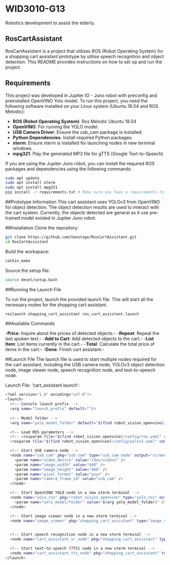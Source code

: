 # WID3010-G13
Robotics development to assist the elderly.

## RosCartAssistant

RosCartAssistant is a project that utilizes ROS (Robot Operating System) for a shopping cart assistant prototype by utilise speech recognition and object detection. This README provides instructions on how to set up and run the project.


## Requirements

This project was developed in Jupiter IO - Juno robot with preconfig and preinstalled OpenVINO Yolo model. To run this project, you need the following software installed on your Linux system (Ubuntu 18.04 and ROS Melodic):

- **ROS (Robot Operating System)**: Ros Melodic Ubuntu 18.04
- **OpenVINO**: For running the YOLO model.
- **USB Camera Driver**: Ensure the usb_cam package is installed. 
- **Python Dependencies**: Install required Python packages. 
- **xterm**: Ensure xterm is installed for launching nodes in new terminal windows.
- **mpg321**: Play the generated MP3 file for gTTS (Google Text-to-Speech)


If you are using the Jupiter Juno robot, you can install the required ROS packages and dependencies using the following commands:

```sh
sudo apt update
sudo apt install xterm
sudo apt install mpg321
pip install -r requirements.txt # Make sure you have a requirements.txt with the necessary Python packages
```

##Prototype Information
This cart assistant uses YOLOv3 from OpenVINO for object detection. The object detection results are used to interact with the cart system. Currently, the objects detected are general as it use pre-trained model existed in Jupiter Juno robot.

##Installation
Clone the repository:
```sh
git clone https://github.com/Vanstage/RosCartAssistant.git
cd RosCartAssistant
```

Build the workspace:
```sh
catkin_make
```

Source the setup file:
```sh
source devel/setup.bash
```

##Running the Launch File

To run the project, launch the provided launch file. This will start all the necessary nodes for the shopping cart assistant.

```sh
roslaunch shopping_cart_assistant ros_cart_assistant.launch
```

##Available Commands

-**Price**: Inquire about the prices of detected objects.-
-**Repeat**: Repeat the last spoken text.-
-**Add to Cart**: Add detected objects to the cart.-
-**List Item**: List items currently in the cart.-
-**Total**: Calculate the total price of items in the cart.-
-**Done**: Finish cart assistant.-

##Launch File
The launch file is used to start multiple nodes required for the cart assistant, including the USB camera node, YOLOv3 object detection node, image viewer node, speech recognition node, and text-to-speech node.

Launch File: 'cart_assistant.launch':
```sh
<?xml version="1.0" encoding="utf-8"?>
<launch>
  <!-- Console launch prefix -->
  <arg name="launch_prefix" default=""/>
  
  <!-- Model folder -->
  <arg name="yolo_model_folder" default="$(find robot_vision_openvino)/models/yolov3"/>

  <!-- Load ROS parameters -->
  <!-- <rosparam file="$(find robot_vision_openvino)/config/ros.yaml" command="load" ns="yolo_ros" /> -->
  <rosparam file="$(find robot_vision_openvino)/config/yolov3.yaml" command="load" ns="yolo_ros" />

  <!-- Start USB camera node -->
  <node name="usb_cam" pkg="usb_cam" type="usb_cam_node" output="screen" respawn="true">
    <param name="video_device" value="/dev/video2" />
    <param name="image_width" value="640" />
    <param name="image_height" value="480" />
    <param name="pixel_format" value="yuyv" />
    <param name="camera_frame_id" value="usb_cam" />
  </node>

  <!-- Start OpenVINO YOLO node in a new xterm terminal -->
  <node name="yolo_ros" pkg="robot_vision_openvino" type="yolo_ros" output="screen" launch-prefix="xterm -e" args="$(arg launch_prefix)">
    <param name="yolo_model/folder" value="$(arg yolo_model_folder)" />
  </node>

  <!-- Start image viewer node in a new xterm terminal -->
  <node name="image_viewer" pkg="shopping_cart_assistant" type="image_viewer.py" output="screen" launch-prefix="xterm -e" args="$(arg launch_prefix)" />

  
  <!-- Start speech recognition node in a new xterm terminal -->
  <node name="cart_assistant_sr_node" pkg="shopping_cart_assistant" type="cart_assistant_sr.py" output="screen" launch-prefix="xterm -e" args="$(arg launch_prefix)" />

  <!-- Start text-to-speech (TTS) node in a new xterm terminal -->
  <node name="cart_assistant_tts_node" pkg="shopping_cart_assistant" type="cart_assistant_tts.py" output="screen" launch-prefix="xterm -e" args="$(arg launch_prefix)" />
</launch>
```

